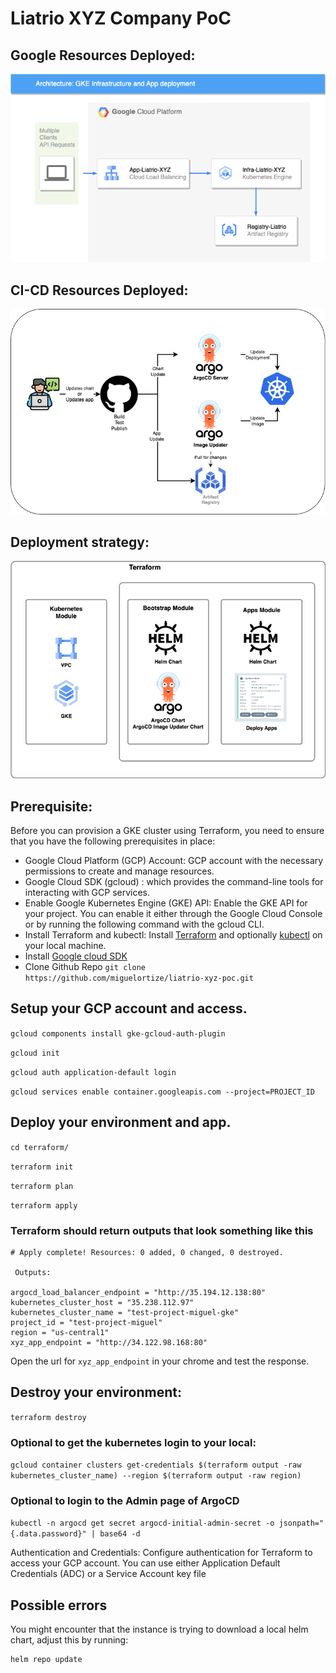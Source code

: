 # Liatrio XYZ Company PoC

## Google Resources Deployed:

![](https://github.com/miguelortize/liatrio-xyz-poc/blob/main/img/GCP_infra.png)

## CI-CD Resources Deployed:

![](https://github.com/miguelortize/liatrio-xyz-poc/blob/main/img/CI-CD-Architecture.png)

## Deployment strategy:

![](https://github.com/miguelortize/liatrio-xyz-poc/blob/main/img/terraform_liatrio.png)

## Prerequisite:
Before you can provision a GKE cluster using Terraform, you need to ensure that you have the following prerequisites in place:

- Google Cloud Platform (GCP) Account: GCP account with the necessary permissions to create and manage resources.
- Google Cloud SDK (gcloud) : which provides the command-line tools for interacting with GCP services.
- Enable Google Kubernetes Engine (GKE) API: Enable the GKE API for your project. You can enable it either through the Google Cloud Console or by running the following command with the gcloud CLI.
- Install Terraform and kubectl: Install [Terraform](https://terraform.io/downloads.html) and optionally [kubectl](https://kubernetes.io/docs/tasks/tools) on your local machine.
- Install [Google cloud SDK](https://formulae.brew.sh/cask/google-cloud-sdk)
- Clone Github Repo
```git clone https://github.com/miguelortize/liatrio-xyz-poc.git```

## Setup your GCP account and access.

```gcloud components install gke-gcloud-auth-plugin```

```gcloud init```

```gcloud auth application-default login```

```gcloud services enable container.googleapis.com --project=PROJECT_ID```


## Deploy your environment and app.

```cd terraform/```

```terraform init```

```terraform plan```

```terraform apply```

### Terraform should return outputs that look something like this

```
# Apply complete! Resources: 0 added, 0 changed, 0 destroyed.

 Outputs:

argocd_load_balancer_endpoint = "http://35.194.12.138:80"
kubernetes_cluster_host = "35.238.112.97"
kubernetes_cluster_name = "test-project-miguel-gke"
project_id = "test-project-miguel"
region = "us-central1"
xyz_app_endpoint = "http://34.122.98.168:80"
```

Open the url for `xyz_app_endpoint` in your chrome and test the response.

## Destroy your environment:

```terraform destroy```


### Optional to get the kubernetes login to your local:
```gcloud container clusters get-credentials $(terraform output -raw kubernetes_cluster_name) --region $(terraform output -raw region)```

### Optional to login to the Admin page of ArgoCD
```kubectl -n argocd get secret argocd-initial-admin-secret -o jsonpath="{.data.password}" | base64 -d```

Authentication and Credentials: Configure authentication for Terraform to access your GCP account. You can use either Application Default Credentials (ADC) or a Service Account key file

## Possible errors

You might encounter that the instance is trying to download a local helm chart, adjust this by running:

```
helm repo update
```